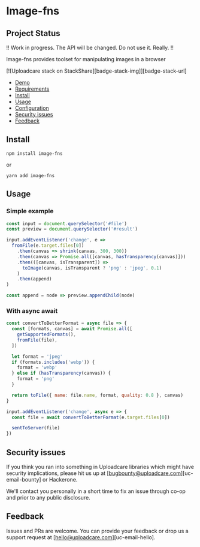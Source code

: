# Image-fns

## Project Status

:bangbang: Work in progress. The API will be changed. Do not use it. Really. :bangbang:

Image-fns provides toolset for manipulating images in a browser

[![Uploadcare stack on StackShare][badge-stack-img]][badge-stack-url]

<!-- toc -->

- [Demo](#demo)
- [Requirements](#requirements)
- [Install](#install)
- [Usage](#usage)
- [Configuration](#configuration)
- [Security issues](#security-issues)
- [Feedback](#feedback)

<!-- tocstop -->

## Install

```
npm install image-fns
```

or

```
yarn add image-fns
```

## Usage

### Simple example

```js
const input = document.querySelector('#file')
const preview = document.querySelector('#result')

input.addEventListener('change', e =>
  fromFile(e.target.files[0])
    .then(canvas => shrink(canvas, 300, 300))
    .then(canvas => Promise.all([canvas, hasTransparency(canvas)]))
    .then(([canvas, isTransparent]) =>
      toImage(canvas, isTransparent ? 'png' : 'jpeg', 0.1)
    )
    .then(append)
)

const append = node => preview.appendChild(node)
```

### With async await

```js
const convertToBetterFormat = async file => {
  const [formats, canvas] = await Promise.all([
    getSupportedFormats(),
    fromFile(file),
  ])

  let format = 'jpeg'
  if (formats.includes('webp')) {
    format = 'webp'
  } else if (hasTransparency(canvas)) {
    format = 'png'
  }

  return toFile({ name: file.name, format, quality: 0.8 }, canvas)
}

input.addEventListener('change', async e => {
  const file = await convertToBetterFormat(e.target.files[0])

  sentToServer(file)
})
```

## Security issues

If you think you ran into something in Uploadcare libraries which might have
security implications, please hit us up at [bugbounty@uploadcare.com][uc-email-bounty]
or Hackerone.

We'll contact you personally in a short time to fix an issue through co-op and
prior to any public disclosure.

## Feedback

Issues and PRs are welcome. You can provide your feedback or drop us a support
request at [hello@uploadcare.com][uc-email-hello].
